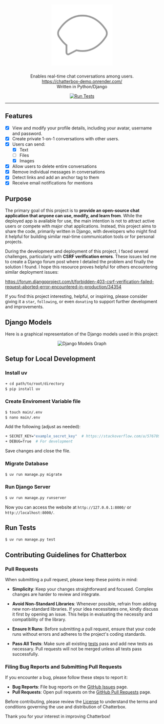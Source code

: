 <div align="center">
    <h1>
        <img src="chatterbox/static/favicon.png" width="200" alt="Logo Icon"/>
    </h1>
    <p>Enables real-time chat conversations among users.<br><a href="https://chatterbox-demo.onrender.com/">https://chatterbox-demo.onrender.com/</a><br>Written in Python/Django</p>
    <a href="https://github.com/KafetzisThomas/Chatterbox/actions/workflows/tests.yml">
        <img src = "https://github.com/KafetzisThomas/Chatterbox/actions/workflows/tests.yml/badge.svg" alt="Run Tests"/>
    </a>
</div>

---

## Features

- [X] View and modify your profile details, including your avatar, username and password.
- [X] Create private 1-on-1 conversations with other users.
- [X] Users can send:
    - [X] Text
    - [ ] Files
    - [X] Images
- [X] Allow users to delete entire conversations
- [X] Remove individual messages in conversations
- [x] Detect links and add an anchor tag to them
- [X] Receive email notifications for mentions

## Purpose

The primary goal of this project is to **provide an open-source chat application that anyone can use, modify, and learn from**. While the deployed app is available for use, the main intention is not to attract active users or compete with major chat applications. Instead, this project aims to share the code, primarily written in Django, with developers who might find it helpful for building similar real-time communication tools or for personal projects.

During the development and deployment of this project, I faced several challenges, particularly with **CSRF verification errors**. These issues led me to create a Django forum post where I detailed the problem and finally the solution I found. I hope this resource proves helpful for others encountering similar deployment issues:

https://forum.djangoproject.com/t/forbidden-403-csrf-verification-failed-request-aborted-error-encountered-in-production/34354

If you find this project interesting, helpful, or inspiring, please consider giving it a `star`, `following`, or even `donating` to support further development and improvements.

## Django Models
Here is a graphical representation of the Django models used in this project:

<div align="center"><img src="https://github.com/user-attachments/assets/3e8d8f5a-7d23-496d-bf96-b6606ea045cc" alt="Django Models Graph" width="500"/></div>

## Setup for Local Development

### Install uv

```bash
➜ cd path/to/root/directory
$ pip install uv
```

### Create Enviroment Variable file

```bash
$ touch main/.env
$ nano main/.env
```

Add the following (adjust as needed):
```bash
➜ SECRET_KEY="example_secret_key"  # https://stackoverflow.com/a/57678930
➜ DEBUG=True  # For development
```

Save changes and close the file.

### Migrate Database

```bash
$ uv run manage.py migrate
```

### Run Django Server
```bash
$ uv run manage.py runserver
```

Now you can access the website at `http://127.0.0.1:8000/` or `http://localhost:8000/`.

## Run Tests

```bash
$ uv run manage.py test
```

## Contributing Guidelines for Chatterbox

### Pull Requests
When submitting a pull request, please keep these points in mind:

* **Simplicity**: Keep your changes straightforward and focused. Complex changes are harder to review and integrate.

* **Avoid Non-Standard Libraries**: Whenever possible, refrain from adding new non-standard libraries. If your idea necessitates one, kindly discuss it first by opening an issue. This helps in evaluating the necessity and compatibility of the library.

* **Ensure It Runs**: Before submitting a pull request, ensure that your code runs without errors and adheres to the project's coding standards.

* **Pass All Tests**: Make sure all existing [tests](#run-tests) pass and add new tests as necessary. Pull requests will not be merged unless all tests pass successfully.

### Filing Bug Reports and Submitting Pull Requests
If you encounter a bug, please follow these steps to report it:

* **Bug Reports**: File bug reports on the [GitHub Issues](https://github.com/KafetzisThomas/Chatterbox/issues) page.
* **Pull Requests**: Open pull requests on the [GitHub Pull Requests](https://github.com/KafetzisThomas/Chatterbox/pulls) page.

Before contributing, please review the [License](https://github.com/KafetzisThomas/Chatterbox/blob/main/LICENSE) to understand the terms and conditions governing the use and distribution of Chatterbox.

Thank you for your interest in improving Chatterbox!
